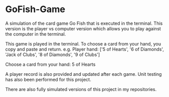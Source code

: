 # GoFish-Game
A simulation of the card game Go Fish that is executed in the terminal. This version is the player vs computer version which allows you to play against the computer in the terminal.

This game is played in the terminal. To choose a card from your hand, you copy and paste and return.
e.g.
Player hand: ['5 of Hearts', '6 of Diamonds', 'Jack of Clubs', '8 of Diamonds', '9 of Clubs']

Choose a card from your hand:
5 of Hearts

A player record is also provided and updated after each game. Unit testing has also been performed for this project.

There are also fully simulated versions of this project in my repositories.
